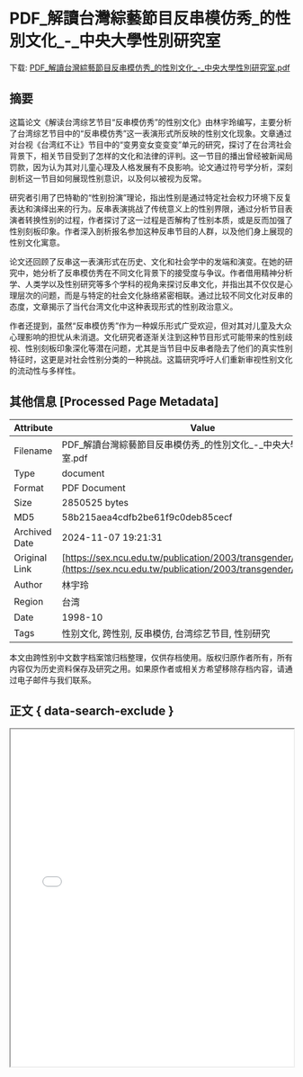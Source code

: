 # PDF_解讀台灣綜藝節目反串模仿秀_的性別文化_-_中央大學性別研究室

<!-- tcd_download_link -->
下载: [PDF_解讀台灣綜藝節目反串模仿秀_的性別文化_-_中央大學性別研究室.pdf](PDF_解讀台灣綜藝節目反串模仿秀_的性別文化_-_中央大學性別研究室.pdf)
<!-- tcd_download_link_end -->

## 摘要

<!-- tcd_abstract -->
这篇论文《解读台湾综艺节目“反串模仿秀”的性别文化》由林宇玲编写，主要分析了台湾综艺节目中的“反串模仿秀”这一表演形式所反映的性别文化现象。文章通过对台视《台湾红不让》节目中的“变男变女变变变”单元的研究，探讨了在台湾社会背景下，相关节目受到了怎样的文化和法律的评判。这一节目的播出曾经被新闻局罚款，因为认为其对儿童心理及人格发展有不良影响。论文通过符号学分析，深刻剖析这一节目如何展现性别意识，以及何以被视为反常。

研究者引用了巴特勒的“性别扮演”理论，指出性别是通过特定社会权力环境下反复表达和演绎出来的行为。反串表演挑战了传统意义上的性别界限，通过分析节目表演者转换性别的过程，作者探讨了这一过程是否解构了性别本质，或是反而加强了性别刻板印象。作者深入剖析报名参加这种反串节目的人群，以及他们身上展现的性别文化寓意。

论文还回顾了反串这一表演形式在历史、文化和社会学中的发端和演变。在她的研究中，她分析了反串模仿秀在不同文化背景下的接受度与争议。作者借用精神分析学、人类学以及性别研究等多个学科的视角来探讨反串文化，并指出其不仅仅是心理层次的问题，而是与特定的社会文化脉络紧密相联。通过比较不同文化对反串的态度，文章揭示了当代台湾文化中这种表现形式的性别政治意义。

作者还提到，虽然“反串模仿秀”作为一种娱乐形式广受欢迎，但对其对儿童及大众心理影响的担忧从未消退。文化研究者逐渐关注到这种节目形式可能带来的性别歧视、性别刻板印象深化等潜在问题，尤其是当节目中反串者隐去了他们的真实性别特征时，这更是对社会性别分类的一种挑战。这篇研究呼吁人们重新审视性别文化的流动性与多样性。

<!-- tcd_abstract_end -->

## 其他信息 [Processed Page Metadata]

| Attribute       | Value                                  |
|-----------------|----------------------------------------|
| Filename        | PDF_解讀台灣綜藝節目反串模仿秀_的性別文化_-_中央大學性別研究室.pdf                             |
| Type            | document                                 |
| Format          | PDF Document                               |
| Size            | 2850525 bytes                           |
| MD5             | 58b215aea4cdfb2be61f9c0deb85cecf                                  |
| Archived Date   | 2024-11-07 19:21:31                             |
| Original Link   | [https://sex.ncu.edu.tw/publication/2003/transgender/pdf/07.pdf](https://sex.ncu.edu.tw/publication/2003/transgender/pdf/07.pdf)                         |
| Author          | 林宇玲                               |
| Region          | 台湾                               |
| Date            | 1998-10                                 |
| Tags            | 性别文化, 跨性别, 反串模仿, 台湾综艺节目, 性别研究                                 |

本文由跨性别中文数字档案馆归档整理，仅供存档使用。版权归原作者所有，所有内容仅为历史资料保存及研究之用。如果原作者或相关方希望移除存档内容，请通过电子邮件与我们联系。

## 正文 { data-search-exclude }

<!-- tcd_main_text -->
<iframe src="../PDF_解讀台灣綜藝節目反串模仿秀_的性別文化_-_中央大學性別研究室.pdf" width="100%" height="600px">
    <p>无法显示PDF，请下载查看。</p>
</iframe>
<!-- tcd_main_text_end -->

